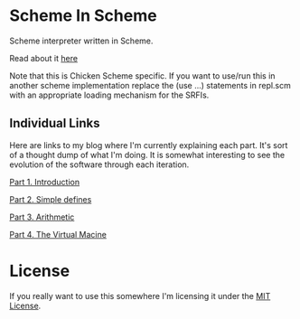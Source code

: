 # Scheme In Scheme
Scheme interpreter written in Scheme.

Read about it [here](http://codingninja.wordpress.com/category/programming/scheme/scheme-in-scheme/)

Note that this is Chicken Scheme specific.  If you want to use/run this in 
another scheme implementation replace the (use ...) statements in repl.scm 
with an appropriate loading mechanism for the SRFIs.

## Individual Links

Here are links to my blog where I'm currently explaining each part.  It's sort of a thought dump of what I'm doing.  It is somewhat interesting to see the evolution of the software through each iteration.

[Part 1. Introduction](http://codingninja.wordpress.com/2011/02/19/simple-scheme-part-1-introduction/)

[Part 2. Simple defines](http://codingninja.wordpress.com/2011/02/26/scheme-in-scheme-part-2-simple-defines/)

[Part 3. Arithmetic](http://codingninja.wordpress.com/2011/03/19/scheme-in-scheme-part-3-arithmetic/)

[Part 4. The Virtual Macine](http://codingninja.wordpress.com/2011/04/09/scheme-in-scheme-part-4-the-virtual-machine/)

# License

If you really want to use this somewhere I'm licensing it under the [MIT License](http://www.opensource.org/licenses/mit-license.html).